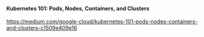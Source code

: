 #### Kubernetes 101: Pods, Nodes, Containers, and Clusters

https://medium.com/google-cloud/kubernetes-101-pods-nodes-containers-and-clusters-c1509e409e16

